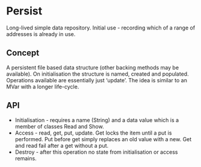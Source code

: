 # Persist
Long-lived simple data repository.
Initial use - recording which of a range of addresses is already in use.
## Concept
A persistent file based data structure (other backing methods may be available).
On initialisation the structure is named, created and populated.  Operations available are essentially just ‘update’.
The idea is similar to an MVar with a longer life-cycle.
## API
* Initialisation - requires a name (String) and a data value which is a member of classes Read and Show.
* Access - read, get, put, update. Get locks the item until a put is performed.  Put before get simply replaces an old value with a new. Get and read fail after a get without a put.
* Destroy - after this operation no state from initialisation or access remains.
